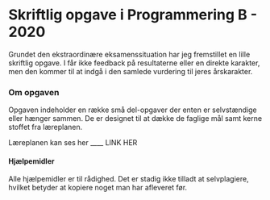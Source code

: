 # Skriftlig opgave i Programmering B - 2020

Grundet den ekstraordinære eksamenssituation har jeg fremstillet en lille skriftlig opgave. I får ikke feedback på resultaterne eller en direkte karakter, men den kommer til at indgå i den samlede vurdering til jeres årskarakter.



### Om opgaven

Opgaven indeholder en række små del-opgaver der enten er selvstændige eller hænger sammen. De er designet til at dække de faglige mål samt kerne stoffet fra læreplanen.

Læreplanen kan ses her ____ LINK HER







#### Hjælpemidler

Alle hjælpemidler er til rådighed. Det er stadig ikke tilladt at selvplagiere, hvilket betyder at kopiere noget man har afleveret før.









